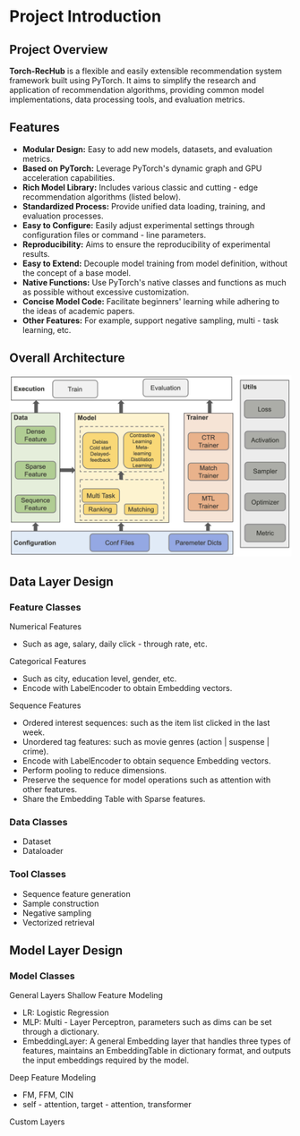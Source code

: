 # Project Introduction

## Project Overview

**Torch-RecHub** is a flexible and easily extensible recommendation system framework built using PyTorch. It aims to simplify the research and application of recommendation algorithms, providing common model implementations, data processing tools, and evaluation metrics.

## Features

* **Modular Design:** Easy to add new models, datasets, and evaluation metrics.
* **Based on PyTorch:** Leverage PyTorch's dynamic graph and GPU acceleration capabilities.
* **Rich Model Library:** Includes various classic and cutting - edge recommendation algorithms (listed below).
* **Standardized Process:** Provide unified data loading, training, and evaluation processes.
* **Easy to Configure:** Easily adjust experimental settings through configuration files or command - line parameters.
* **Reproducibility:** Aims to ensure the reproducibility of experimental results.
* **Easy to Extend:** Decouple model training from model definition, without the concept of a base model.
* **Native Functions:** Use PyTorch's native classes and functions as much as possible without excessive customization.
* **Concise Model Code:** Facilitate beginners' learning while adhering to the ideas of academic papers.
* **Other Features:** For example, support negative sampling, multi - task learning, etc.

## Overall Architecture

![Architecture Design Diagram](../file/img/project_framework.jpg "Architecture Design Diagram")

## Data Layer Design

### Feature Classes

Numerical Features
* Such as age, salary, daily click - through rate, etc.

Categorical Features
* Such as city, education level, gender, etc.
* Encode with LabelEncoder to obtain Embedding vectors.

Sequence Features
* Ordered interest sequences: such as the item list clicked in the last week.
* Unordered tag features: such as movie genres (action | suspense | crime).
* Encode with LabelEncoder to obtain sequence Embedding vectors.
* Perform pooling to reduce dimensions.
* Preserve the sequence for model operations such as attention with other features.
* Share the Embedding Table with Sparse features.

### Data Classes
* Dataset
* Dataloader

### Tool Classes
* Sequence feature generation
* Sample construction
* Negative sampling
* Vectorized retrieval

## Model Layer Design

### Model Classes
General Layers
Shallow Feature Modeling
* LR: Logistic Regression
* MLP: Multi - Layer Perceptron, parameters such as dims can be set through a dictionary.
* EmbeddingLayer: A general Embedding layer that handles three types of features, maintains an EmbeddingTable in dictionary format, and outputs the input embeddings required by the model.

Deep Feature Modeling
* FM, FFM, CIN
* self - attention, target - attention, transformer

Custom Layers
